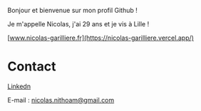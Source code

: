 Bonjour et bienvenue sur mon profil Github ! 

Je m'appelle Nicolas, j'ai 29 ans et je vis à Lille !

[www.nicolas-garilliere.fr](https://nicolas-garilliere.vercel.app/)

# Contact

[Linkedn](https://www.linkedin.com/in/nicolas-garilliere)

E-mail : nicolas.nithoam@gmail.com
